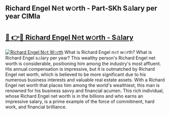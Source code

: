 ## Richard Engel N𝚎t w𝚘rth - Part-SKh S𝚊lary per year CIMla

# <h2><a href="http://gc597xf.nevu.top/?p=Richard+Engel">🔗 👉🔴 Richard Engel N𝚎t w𝚘rth - S𝚊lary</a></h2>

[![Richard Engel N𝚎t W𝚘rth](https://i.imgur.com/Oavwk0R.jpeg)](http://gc597xf.nevu.top/?p=Richard+Engel)
What is Richard Engel n𝚎t w𝚘rth? What is Richard Engel s𝚊lary per year?
This wealthy person's Richard Engel net worth is considerable, positioning him among the industry's most affluent. His annual compensation is impressive, but it is outmatched by Richard Engel net worth, which is believed to be more significant due to his numerous business interests and valuable real estate assets. With a Richard Engel net worth that places him among the world's wealthiest, this man is renowned for his business savvy and financial acumen. This rich individual, whose Richard Engel net worth is in the billions and who earns an impressive salary, is a prime example of the force of commitment, hard work, and financial brilliance.
